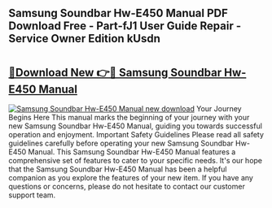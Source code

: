 ## Samsung Soundbar Hw-E450 Manual PDF Download Free - Part-fJ1 User Guide Repair - Service Owner Edition kUsdn

# <h2><a href="http://cf24523.oget.top/?id=Samsung+Soundbar+Hw-E450+Manual">🔗Download New 👉🔴 Samsung Soundbar Hw-E450 Manual</a></h2>

[![Samsung Soundbar Hw-E450 Manual new download](https://i.imgur.com/5g1atiW.png)](http://cf24523.oget.top/?id=Samsung+Soundbar+Hw-E450+Manual)
Your Journey Begins Here This manual marks the beginning of your journey with your new Samsung Soundbar Hw-E450 Manual, guiding you towards successful operation and enjoyment. Important Safety Guidelines Please read all safety guidelines carefully before operating your new Samsung Soundbar Hw-E450 Manual. This Samsung Soundbar Hw-E450 Manual features a comprehensive set of features to cater to your specific needs. It's our hope that the Samsung Soundbar Hw-E450 Manual has been a helpful companion as you explore the features of your new item. If you have any questions or concerns, please do not hesitate to contact our customer support team.

